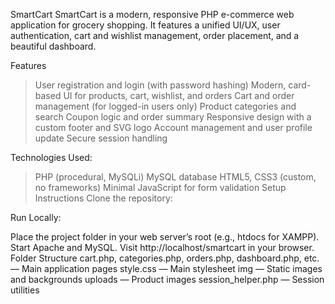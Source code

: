 SmartCart
SmartCart is a modern, responsive PHP e-commerce web application for grocery shopping. It features a unified UI/UX, user authentication,
cart and wishlist management, order placement, and a beautiful dashboard.

Features
>User registration and login (with password hashing)
>Modern, card-based UI for products, cart, wishlist, and orders
>Cart and order management (for logged-in users only)
>Product categories and search
>Coupon logic and order summary
>Responsive design with a custom footer and SVG logo
>Account management and user profile update
>Secure session handling

Technologies Used:
>PHP (procedural, MySQLi)
>MySQL database
>HTML5, CSS3 (custom, no frameworks)
>Minimal JavaScript for form validation
>Setup Instructions
>Clone the repository:

Run Locally:

Place the project folder in your web server’s root (e.g., htdocs for XAMPP).
Start Apache and MySQL.
Visit http://localhost/smartcart in your browser.
Folder Structure
cart.php, categories.php, orders.php, dashboard.php, etc. — Main application pages
style.css — Main stylesheet
img — Static images and backgrounds
uploads — Product images
session_helper.php — Session utilities
